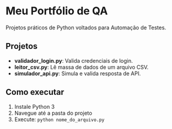 # Meu Portfólio de QA

Projetos práticos de Python voltados para Automação de Testes.

## Projetos

- **validador_login.py**: Valida credenciais de login.
- **leitor_csv.py**: Lê massa de dados de um arquivo CSV.
- **simulador_api.py**: Simula e valida resposta de API.

## Como executar

1. Instale Python 3
2. Navegue até a pasta do projeto
3. Execute: `python nome_do_arquivo.py`

